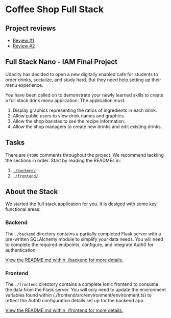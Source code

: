 # Coffee Shop Full Stack


## Project reviews

- [Review #1](https://review.udacity.com/?utm_campaign=ret_000_auto_ndxxx_submission-reviewed&utm_source=blueshift&utm_medium=email&utm_content=reviewsapp-submission-reviewed&bsft_clkid=b1073ca6-7cde-47ff-9980-aba968325fcd&bsft_uid=41fbbe1d-caad-4775-b74e-f4848e660feb&bsft_mid=e18dc02f-c6b7-4edf-b4c9-3638e62bb59e&bsft_eid=6f154690-7543-4582-9be7-e397af208dbd&bsft_txnid=179f2f19-b3c8-469d-9ef8-178356705be9&bsft_mime_type=html&bsft_ek=2020-05-13T13%3A33%3A05Z#!/reviews/2273517)
- [Review #2](https://review.udacity.com/?utm_campaign=ret_000_auto_ndxxx_submission-reviewed&utm_source=blueshift&utm_medium=email&utm_content=reviewsapp-submission-reviewed&bsft_clkid=b1073ca6-7cde-47ff-9980-aba968325fcd&bsft_uid=41fbbe1d-caad-4775-b74e-f4848e660feb&bsft_mid=e18dc02f-c6b7-4edf-b4c9-3638e62bb59e&bsft_eid=6f154690-7543-4582-9be7-e397af208dbd&bsft_txnid=179f2f19-b3c8-469d-9ef8-178356705be9&bsft_mime_type=html&bsft_ek=2020-05-13T13%3A33%3A05Z#!/reviews/2275385)

## Full Stack Nano - IAM Final Project

Udacity has decided to open a new digitally enabled cafe for students to order drinks, socialize, and study hard. But they need help setting up their menu experience.

You have been called on to demonstrate your newly learned skills to create a full stack drink menu application. The application must:

1) Display graphics representing the ratios of ingredients in each drink.
2) Allow public users to view drink names and graphics.
3) Allow the shop baristas to see the recipe information.
4) Allow the shop managers to create new drinks and edit existing drinks.

## Tasks

There are `@TODO` comments throughout the project. We recommend tackling the sections in order. Start by reading the READMEs in:

1. [`./backend/`](./backend/README.md)
2. [`./frontend/`](./frontend/README.md)

## About the Stack

We started the full stack application for you. It is desiged with some key functional areas:

### Backend

The `./backend` directory contains a partially completed Flask server with a pre-written SQLAlchemy module to simplify your data needs. You will need to complete the required endpoints, configure, and integrate Auth0 for authentication.

[View the README.md within ./backend for more details.](./backend/README.md)

### Frontend

The `./frontend` directory contains a complete Ionic frontend to consume the data from the Flask server. You will only need to update the environment variables found within (./frontend/src/environment/environment.ts) to reflect the Auth0 configuration details set up for the backend app.

[View the README.md within ./frontend for more details.](./frontend/README.md)